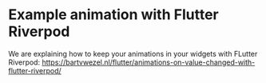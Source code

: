 # Example animation with Flutter Riverpod

We are explaining how to keep your animations in your widgets with FLutter Riverpod: https://bartvwezel.nl/flutter/animations-on-value-changed-with-flutter-riverpod/
